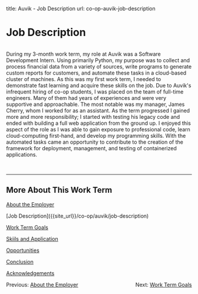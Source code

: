 title: Auvik - Job Description
url: co-op-auvik-job-description

<h1 class="u-lead center">Job Description</h1>

<img class="left-aligned" src="{{ url_for('static', filename='images/auvik/building.png') }}" alt="">

During my 3-month work term, my role at Auvik was a Software Development Intern. Using primarily Python, my purpose was to collect and process financial data from a variety of sources, write programs to generate custom reports for customers, and automate these tasks in a cloud-based cluster of machines. As this was my first work term, I needed to demonstrate fast learning and acquire these skills on the job.  Due to Auvik's infrequent hiring of co-op students, I was placed on the team of full-time engineers. Many of them had years of experiences and were very supportive and approachable. The most notable was my manager, James Cherry, whom I worked for as an assistant. As the term progressed I gained more and more responsibility; I started with testing his legacy code and ended with building a full web application from the ground up. I enjoyed this aspect of the role as I was able to gain exposure to professional code, learn cloud-computing first-hand, and develop my programming skills. With the automated tasks came an opportunity to contribute to the creation of the framework for deployment, management, and testing of containerized applications.

<br>
<hr>

<h2 class="u-sublead">More About This Work Term</h2>

[About the Employer]({{site_url}}/co-op/auvik/about-the-employer)

<span class='active'>
  [Job Description]({{site_url}}/co-op/auvik/job-description)
</span>

[Work Term Goals]({{site_url}}/co-op/auvik/work-term-goals)

[Skiils and Application]({{site_url}}/co-op/auvik/skills-and-application)

[Opportunities]({{site_url}}/co-op/auvik/opportunities)

[Conclusion]({{site_url}}/co-op/auvik/conclusion)

[Acknowledgements]({{site_url}}/co-op/auvik/acknowledgements)

<div style="float: left;">
  Previous: <a href="{{ site_url }}/co-op/auvik/about-the-employer">About the Employer</a>
</div>

<div style="float: right;">
  Next: <a href="{{ site_url }}/co-op/auvik/work-term-goals">Work Term Goals</a>
</div>

